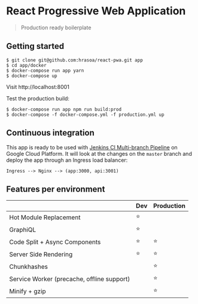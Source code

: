 # React Progressive Web Application

> Production ready boilerplate

## Getting started

    $ git clone git@github.com:hrasoa/react-pwa.git app
    $ cd app/docker
    $ docker-compose run app yarn
    $ docker-compose up

Visit http://localhost:8001

Test the production build:

    $ docker-compose run app npm run build:prod
    $ docker-compose -f docker-compose.yml -f production.yml up
     
## Continuous integration

This app is ready to be used with [Jenkins CI Multi-branch Pipeline](https://jenkins.io/doc/book/pipeline/multibranch/) on Google Cloud Platform.
It will look at the changes on the ```master``` branch and deploy the app through an Ingress load balancer:

```Ingress --> Nginx --> (app:3000, api:3001)```

    
## Features per environment

| | Dev | Production
--- | --- | ---
Hot Module Replacement | :star: |
GraphiQL | :star: |
Code Split + Async Components | :star: | :star:
Server Side Rendering | :star: | :star:
Chunkhashes | | :star:
Service Worker (precache, offline support) | | :star:
Minify + gzip | | :star:
